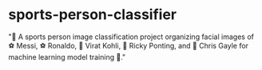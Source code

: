 # sports-person-classifier
"📸 A sports person image classification project organizing facial images of ⚽ Messi, ⚽ Ronaldo, 🏏 Virat Kohli, 🏏 Ricky Ponting, and 🏏 Chris Gayle for machine learning model training 🤖."
